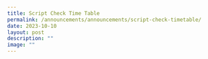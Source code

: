 ```yaml
---
title: Script Check Time Table
permalink: /announcements/announcements/script-check-timetable/
date: 2023-10-10
layout: post
description: ""
image: ""
---
```

